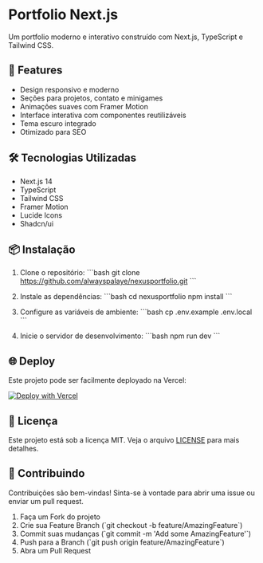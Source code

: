 # Portfolio Next.js

Um portfolio moderno e interativo construído com Next.js, TypeScript e Tailwind CSS.

## 🚀 Features

- Design responsivo e moderno
- Seções para projetos, contato e minigames
- Animações suaves com Framer Motion
- Interface interativa com componentes reutilizáveis
- Tema escuro integrado
- Otimizado para SEO

## 🛠️ Tecnologias Utilizadas

- Next.js 14
- TypeScript
- Tailwind CSS
- Framer Motion
- Lucide Icons
- Shadcn/ui

## 📦 Instalação

1. Clone o repositório:
\`\`\`bash
git clone https://github.com/alwayspalaye/nexusportfolio.git
\`\`\`

2. Instale as dependências:
\`\`\`bash
cd nexusportfolio
npm install
\`\`\`

3. Configure as variáveis de ambiente:
\`\`\`bash
cp .env.example .env.local
\`\`\`

4. Inicie o servidor de desenvolvimento:
\`\`\`bash
npm run dev
\`\`\`

## 🌐 Deploy

Este projeto pode ser facilmente deployado na Vercel:

[![Deploy with Vercel](https://vercel.com/button)](https://vercel.com/new/clone?repository-url=https://github.com/seu-usuario/nexusportfolio)

## 📝 Licença

Este projeto está sob a licença MIT. Veja o arquivo [LICENSE](LICENSE) para mais detalhes.

## 🤝 Contribuindo

Contribuições são bem-vindas! Sinta-se à vontade para abrir uma issue ou enviar um pull request.

1. Faça um Fork do projeto
2. Crie sua Feature Branch (\`git checkout -b feature/AmazingFeature\`)
3. Commit suas mudanças (\`git commit -m 'Add some AmazingFeature'\`)
4. Push para a Branch (\`git push origin feature/AmazingFeature\`)
5. Abra um Pull Request
